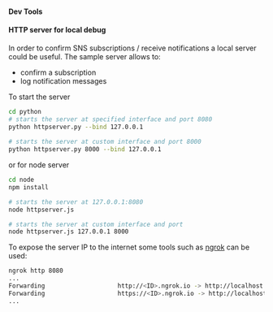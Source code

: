 #### Dev Tools

#### HTTP server for local debug

In order to confirm SNS subscriptions / receive notifications a local server could be useful. The sample server allows to:
-   confirm a subscription
-   log notification messages

To start the server
```sh
cd python
# starts the server at specified interface and port 8080
python httpserver.py --bind 127.0.0.1
   
# starts the server at custom interface and port 8000 
python httpserver.py 8000 --bind 127.0.0.1
```
or for node server
```sh
cd node
npm install

# starts the server at 127.0.0.1:8080
node httpserver.js 

# starts the server at custom interface and port
node httpserver.js 127.0.0.1 8000 
```

To expose the server IP to the internet some tools such as [ngrok](https://ngrok.com/download) can be used:

```sh
ngrok http 8080
...
Forwarding                    http://<ID>.ngrok.io -> http://localhost:8080
Forwarding                    https://<ID>.ngrok.io -> http://localhost:8080
...
```
